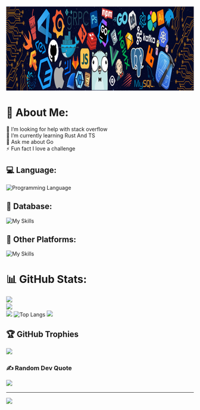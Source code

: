 <p align="center">
  <img height="225" widht="150" src="./img/header_.jpg">
</p>

# 💫 About Me:
🤝 I’m looking for help with stack overflow<br>🌱 I’m currently learning Rust And TS<br>💬 Ask me about Go<br>⚡ Fun fact I love a challenge

## 💻 Language:
![Programming Language](https://skillicons.dev/icons?i=html,css,go,js,ts,rust,python)

## 💾 Database:
![My Skills](https://skillicons.dev/icons?i=postgres,redis)

## 🔋 Other Platforms: 
![My Skills](https://skillicons.dev/icons?i=docker,discord,git,idea,postman,raspberrypi,sentry)

# 📊 GitHub Stats:
![](https://github-readme-stats.vercel.app/api?username=Raa-11&theme=tokyonight&hide_border=true&include_all_commits=false&count_private=false)<br/>
![](https://github-readme-streak-stats.herokuapp.com/?user=Raa-11&theme=tokyonight&hide_border=true)<br/>
![](https://github-readme-stats.vercel.app/api/top-langs/?username=Raa-11&theme=tokyonight&hide_border=true&include_all_commits=false&count_private=true&layout=compact)
![Top Langs](https://github-readme-stats.vercel.app/api/top-langs/?username=Raa-11\&layout=compact)
<picture><img src="https://github-readme-activity-graph.vercel.app/graph?username=Raa-11&theme=redical&hide_border=true" style="width: 890px;"/></picture>

## 🏆 GitHub Trophies
![](https://github-profile-trophy.vercel.app/?username=Raa-11&theme=tokyonight&no-frame=true&no-bg=false&margin-w=4)

### ✍️ Random Dev Quote
![](https://quotes-github-readme.vercel.app/api?type=vetical&theme=radical)

---
[![](https://visitcount.itsvg.in/api?id=Raa-11&icon=6&color=1)](https://visitcount.itsvg.in)
